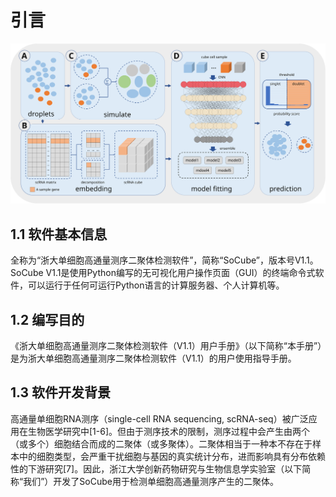 # 引言

<img src="assets/workflow.svg" alt="SoCube工作流程示意">

## 1.1 软件基本信息

全称为“浙大单细胞高通量测序二聚体检测软件”，简称“SoCube”，版本号V1.1。SoCube V1.1是使用Python编写的无可视化用户操作页面（GUI）的终端命令式软件，可以运行于任何可运行Python语言的计算服务器、个人计算机等。

## 1.2 编写目的

《浙大单细胞高通量测序二聚体检测软件（V1.1）用户手册》（以下简称“本手册”）是为浙大单细胞高通量测序二聚体检测软件（V1.1）的用户使用指导手册。

## 1.3 软件开发背景

高通量单细胞RNA测序（single-cell RNA sequencing, scRNA-seq）被广泛应用在生物医学研究中\[1-6]。但由于测序技术的限制，测序过程中会产生由两个（或多个）细胞结合而成的二聚体（或多聚体）。二聚体相当于一种本不存在于样本中的细胞类型，会严重干扰细胞与基因的真实统计分布，进而影响具有分布依赖性的下游研究\[7]。因此，浙江大学创新药物研究与生物信息学实验室（以下简称“我们”）开发了SoCube用于检测单细胞高通量测序产生的二聚体。
